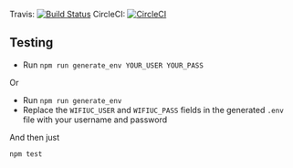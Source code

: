 Travis:
[![Build Status](https://travis-ci.org/negebauer/WifiUC.svg?branch=dev)](https://travis-ci.org/negebauer/WifiUC)
CircleCI:
[![CircleCI](https://circleci.com/gh/negebauer/WifiUC/tree/dev.svg?style=svg)](https://circleci.com/gh/negebauer/WifiUC/tree/dev)

## Testing

- Run `npm run generate_env YOUR_USER YOUR_PASS`

Or

- Run `npm run generate_env`
- Replace the `WIFIUC_USER` and `WIFIUC_PASS` fields in the generated `.env` file with your username and password

And then just
```bash
npm test
```
